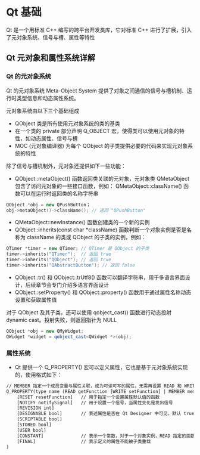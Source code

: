 # Qt 基础
Qt 是一个用标准 C++ 编写的跨平台开发类库，它对标准 C++ 进行了扩展，引入了元对象系统、信号与槽、属性等特性

## Qt 元对象和属性系统详解

### Qt 的元对象系统
Qt 的元对象系统 Meta-Object System 提供了对象之间通信的信号与槽机制、运行时类型信息和动态属性系统。

元对象系统由以下三个基础组成
- QObject 类是所有使用元对象系统的类的基类
- 在一个类的 private 部分声明 Q_OBJECT 宏，使得类可以使用元对象的特性，如动态属性、信号与槽
- MOC (元对象编译器) 为每个 QObject 的子类提供必要的代码来实现元对象系统的特性

除了信号与槽机制外，元对象还提供如下一些功能：
- QObject::metaObject() 函数返回类关联的元对象，元对象类 QMetaObject 包含了访问元对象的一些接口函数，例如：
	QMetaObject::className() 函数可以在运行时返回类的名称字符串
``` C++
QObject *obj = new QPushButton；
obj->metaObject()->className();	// 返回 "QPushButton"
```
- QMetaObject::newInstance() 函数创建类的一个新的实例
- QObject::inherits(const char \*className) 函数判断一个对象实例是否是名称为 className 的类或 QObject 的子类的实例，例如：
``` C++
QTimer *timer = new QTimer;	// QTimer 是 QObject 的子类
timer->inherits("QTimer");	// 返回 true
timer->inherits("QObject");	// 返回 true
timer->inherits("QAbstractButton");	// 返回 false
```
- QObject::tr() 和 QObject::trUtf8() 函数可以翻译字符串，用于多语言界面设计，后续章节会专门介绍多语言界面设计
- QObject::setProperty() 和 QObject::property() 函数用于通过属性名称动态设置和获取属性值

对于 QObject 及其子类，还可以使用 qobject_cast() 函数进行动态投射 dynamic cast。投射失败，则返回指针为 NULL
``` C++
QObject *obj = new QMyWidget;
QWidget *widget = qobject_cast<QWidget *>(obj);
```

### 属性系统
- Qt 提供一个 Q_PROPERTY() 宏可以定义属性，它也是基于元对象系统实现的，使用格式如下：
``` txt
// MEMBER 指定一个成员变量与属性关联，成为可读可写的属性，无需再设置 READ 和 WRITE
Q_PROPERTY(type name (READ getFunction [WRITE setFunction] | MEMBER memberName [(READ getFunction | WRITE setFunction)]) 
	[RESET resetFunction] 	// 用于指定一个设置属性默认值的函数
	[NOTIFY notifySignal] 	// 用于设置一个信号，当属性变化是发出信号
	[REVISION int]	
	[DESIGNABLE bool]		// 表述属性是否在 Qt Designer 中可见，默认 true
	[SCRIPTABLE bool]
	[STORED bool]
	[USER bool]
	[CONSTANT]				// 表示一个常数，对于一个对象实例，READ 指定的函数返回值是常数，不能有 WRITE 和 NITIFY 关键字
	[FINAL]					// 表示定义的属性不能被子类重载
)
```

``` C++


```
